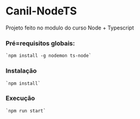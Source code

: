# Canil-NodeTS
Projeto feito no modulo do curso Node + Typescript

### Pré=requisitos globais:
 	`npm install -g nodemon ts-node`

### Instalação
	`npm install`

### Execução
	`npm run start`